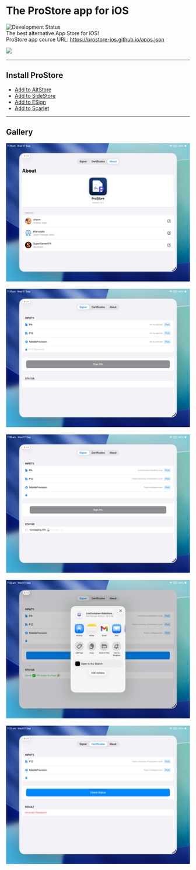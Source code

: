 # The ProStore app for iOS
![Development Status](https://img.shields.io/badge/status-in%20development-yellow)  
The best alternative App Store for iOS!  
ProStore app source URL: https://prostore-ios.github.io/apps.json

<img src="https://github.com/ProStore-iOS/ProStore/blob/main/Sources/prostore/Assets.xcassets/AppIcon.appiconset/Icon-1024.png?raw=true" width="200" />

---

## Install ProStore

- <a href="https://ProStore-iOS.github.io/sourceRedirect.html?app=altstore">Add to AltStore</a>  
- <a href="https://ProStore-iOS.github.io/sourceRedirect.html?app=sidestore">Add to SideStore</a>  
- <a href="https://ProStore-iOS.github.io/sourceRedirect.html?app=esign">Add to ESign</a>  
- <a href="https://ProStore-iOS.github.io/sourceRedirect.html?app=scarlet">Add to Scarlet</a>

---

## Gallery
<img src="gallery/Screenshot1.png" width="550">&nbsp;
<img src="gallery/Screenshot2.png" width="550">&nbsp;
<img src="gallery/Screenshot3.png" width="550">&nbsp;
<img src="gallery/Screenshot4.png" width="550">&nbsp;
<img src="gallery/Screenshot5.png" width="550">
